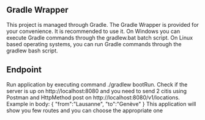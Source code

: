## Gradle Wrapper

This project is managed through Gradle. The Gradle Wrapper is provided for your convenience. It is recommended to use it.
On Windows you can execute Gradle commands through the gradlew.bat batch script.
On Linux based operating systems, you can run Gradle commands through the gradlew bash script.

## Endpoint
Run application by executing command ./gradlew bootRun. Check if the server is up on http://localhost:8080 and you need to send
2 citis using Postman and HttpMethod post on http://localhost:8080/v1/locations.
Example in body:
{
"from":"Lausanne",
"to":"Genève"
}
This application will show you few routes and you can choose the appropriate one 